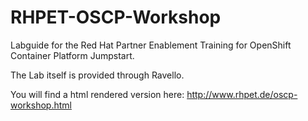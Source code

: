 # RHPET-OSCP-Workshop

Labguide for the Red Hat Partner Enablement Training for OpenShift Container Platform Jumpstart.

The Lab itself is provided through Ravello.

You will find a html rendered version here: http://www.rhpet.de/oscp-workshop.html
